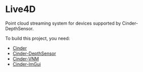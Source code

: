 Live4D
=========

Point cloud streaming system for devices supported by Cinder-DepthSensor.

To build this project, you need:

* [Cinder](https://github.com/cinder/Cinder)
* [Cinder-DepthSensor](https://github.com/vnm-interactive/Cinder-DepthSensor)
* [Cinder-VNM](https://github.com/vnm-interactive/Cinder-VNM)  
* [Cinder-ImGui](https://github.com/vnm-interactive/Cinder-ImGui)  
